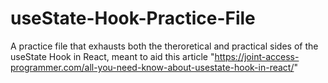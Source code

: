 # useState-Hook-Practice-File
A practice file that exhausts both the theroretical and practical sides of the useState Hook in React, meant to aid this article "https://joint-access-programmer.com/all-you-need-know-about-usestate-hook-in-react/"

